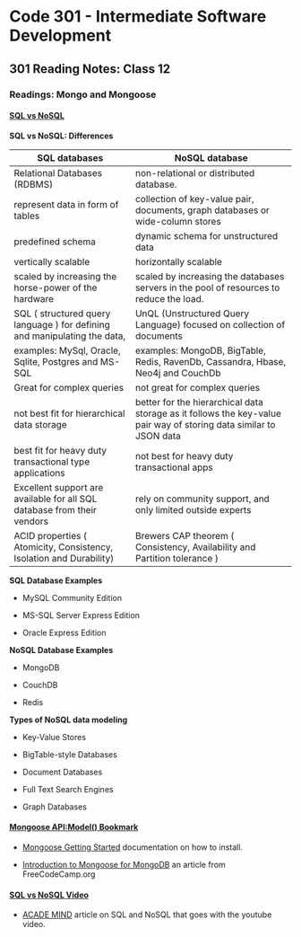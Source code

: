 # Code 301 - Intermediate Software Development

## 301 Reading Notes: Class 12

### Readings: Mongo and Mongoose

####  [SQL vs NoSQL](https://www.thegeekstuff.com/2014/01/sql-vs-nosql-db/?utm_source=tuicool)

**SQL vs NoSQL: Differences**

| SQL databases                                                             	| NoSQL database                                                                                                     	|
|---------------------------------------------------------------------------	|--------------------------------------------------------------------------------------------------------------------	|
| Relational Databases (RDBMS)                                              	| non-relational or distributed database.                                                                            	|
| represent data in form of tables                                          	| collection of key-value pair, documents, graph databases or wide-column stores                                     	|
| predefined schema                                                         	| dynamic schema for unstructured data                                                                               	|
| vertically scalable                                                       	| horizontally scalable                                                                                              	|
| scaled by increasing the horse-power of the hardware                      	| scaled by increasing the databases servers in the pool of resources to reduce the load.                            	|
| SQL ( structured query language ) for defining and manipulating the data, 	| UnQL (Unstructured Query Language) focused on collection of documents                                              	|
| examples: MySql, Oracle, Sqlite, Postgres and MS-SQL                      	| examples: MongoDB, BigTable, Redis, RavenDb, Cassandra, Hbase, Neo4j and CouchDb                                   	|
| Great for complex queries                                                 	| not great for complex queries                                                                                      	|
| not best fit for hierarchical data storage                                	| better for the hierarchical data storage as it follows the key-value pair way of storing data similar to JSON data 	|
| best fit for heavy duty transactional type applications                   	| not best for heavy duty transactional apps                                                                         	|
| Excellent support are available for all SQL database from their vendors   	| rely on community support, and only limited outside experts                                                        	|
| ACID properties ( Atomicity, Consistency, Isolation and Durability)       	| Brewers CAP theorem ( Consistency, Availability and Partition tolerance )                                          	|

**SQL Database Examples**

- MySQL Community Edition

- MS-SQL Server Express Edition

- Oracle Express Edition

**NoSQL Database Examples**

- MongoDB

- CouchDB

- Redis



**Types of NoSQL data modeling**

- Key-Value Stores

- BigTable-style Databases

- Document Databases

- Full Text Search Engines

- Graph Databases



####  [Mongoose API:Model() Bookmark](https://mongoosejs.com/docs/api.html#Model)

- [Mongoose Getting Started](https://mongoosejs.com/docs/index.html) documentation on how to install.

- [Introduction to Mongoose for MongoDB](https://www.freecodecamp.org/news/introduction-to-mongoose-for-mongodb-d2a7aa593c57/) an article from FreeCodeCamp.org

####  [SQL vs NoSQL Video](https://www.youtube.com/watch?v=ZS_kXvOeQ5Y)

- [ACADE MIND](https://academind.com/tutorials/sql-vs-nosql/) article on SQL and NoSQL that goes with the youtube video.
